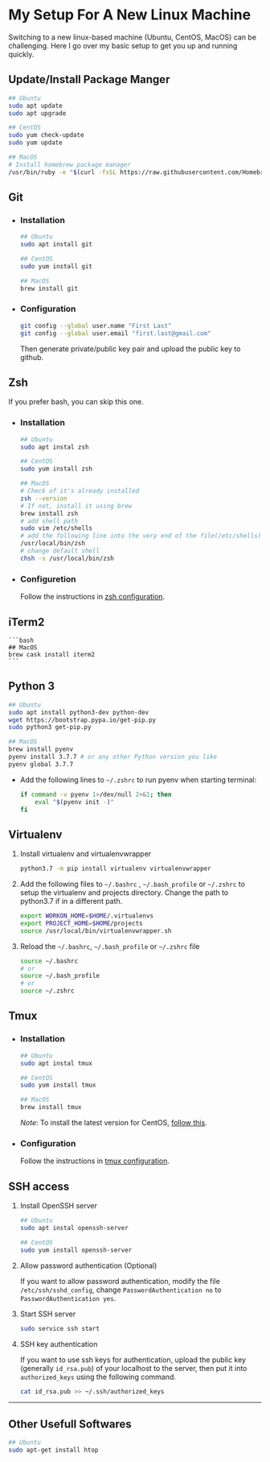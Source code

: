 # My Setup For A New Linux Machine
Switching to a new linux-based machine (Ubuntu, CentOS, MacOS) can be challenging. Here I go over my basic setup to get you up and running quickly.


## Update/Install Package Manger

```bash
## Ubuntu
sudo apt update
sudo apt upgrade

## CentOS
sudo yum check-update
sudo yum update

## MacOS
# Install homebrew package manager
/usr/bin/ruby -e "$(curl -fsSL https://raw.githubusercontent.com/Homebrew/install/master/install)"
```


## Git
- ### Installation
    ```bash
    ## Ubuntu
    sudo apt install git

    ## CentOS
    sudo yum install git

    ## MacOS
    brew install git
    ```
- ### Configuration
    ```bash
    git config --global user.name "First Last"
    git config --global user.email "first.last@gmail.com"
    ```

    Then generate private/public key pair and upload the public key to github.


## Zsh

If you prefer bash, you can skip this one.

- ### Installation
    ```bash
    ## Ubuntu
    sudo apt instal zsh

    ## CentOS
    sudo yum install zsh

    ## MacOS
    # Check of it's already installed
    zsh --version
    # If not, install it using brew
    brew install zsh
    # add shell path
    sudo vim /etc/shells
    # add the following line into the very end of the file(/etc/shells)
    /usr/local/bin/zsh
    # change default shell
    chsh -s /usr/local/bin/zsh
    ```

- ### Configuretion

    Follow the instructions in [zsh configuration](./zsh/README.md).

## iTerm2
    ```bash
    ## MacOS
    brew cask install iterm2
    ```

## Python 3

```bash
## Ubuntu
sudo apt install python3-dev python-dev
wget https://bootstrap.pypa.io/get-pip.py
sudo python3 get-pip.py

## MacOS
brew install pyenv
pyenv install 3.7.7 # or any other Python version you like
pyenv global 3.7.7
```
- Add the following lines to `~/.zshrc` to run pyenv when starting terminal:
    ```bash
    if command -v pyenv 1>/dev/null 2>&1; then
        eval "$(pyenv init -)"
    fi
    ```

## Virtualenv

1. Install virtualenv and virtualenvwrapper
    ```bash
    python3.7 -m pip install virtualenv virtualenvwrapper
    ```
1. Add the following files to `~/.bashrc` , `~/.bash_profile` or `~/.zshrc` to setup the virtualenv and projects directory.
 Change the path to python3.7 if in a different path.
    ```zsh
    export WORKON_HOME=$HOME/.virtualenvs
    export PROJECT_HOME=$HOME/projects
    source /usr/local/bin/virtualenvwrapper.sh
    ```
2. Reload the `~/.bashrc`, `~/.bash_profile` or `~/.zshrc` file
    ```zsh
    source ~/.bashrc
    # or
    source ~/.bash_profile
    # or
    source ~/.zshrc

    ```

## Tmux

- ### Installation
    ```bash
    ## Ubuntu
    sudo apt instal tmux
    
    ## CentOS
    sudo yum install tmux
    
    ## MacOS
    brew install tmux
    ```
    *Note*: To install the latest version for CentOS, [follow this](./tmux/README.md).

- ### Configuration
  
  Follow the instructions in [tmux configuration](./tmux/README.md).



## SSH access

1. Install OpenSSH server

    ```bash
    ## Ubuntu
    sudo apt instal openssh-server

    ## CentOS
    sudo yum install openssh-server
    ```

2. Allow password authentication (Optional)

    If you want to allow password authentication, modify the file `/etc/ssh/sshd_config`, change `PasswordAuthentication no` to `PasswordAuthentication yes`.

3. Start SSH server

    ```bash
    sudo service ssh start
    ```

4. SSH key authentication

    If you want to use ssh keys for authentication, upload the public key (generally `id_rsa.pub`) of your localhost to the server, then put it into `authorized_keys` using the following command.

    ```bash
    cat id_rsa.pub >> ~/.ssh/authorized_keys
    ```

---
## Other Usefull Softwares

```bash
## Ubuntu
sudo apt-get install htop
```
